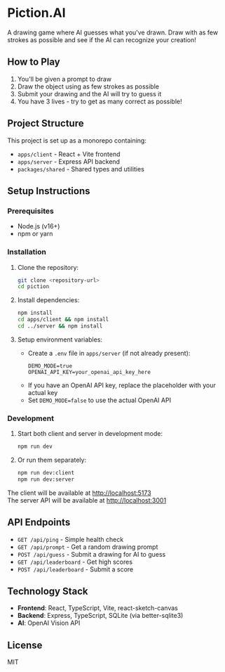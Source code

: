 # Piction.AI

A drawing game where AI guesses what you've drawn. Draw with as few strokes as possible and see if the AI can recognize your creation!

## How to Play

1. You'll be given a prompt to draw
2. Draw the object using as few strokes as possible
3. Submit your drawing and the AI will try to guess it
4. You have 3 lives - try to get as many correct as possible!

## Project Structure

This project is set up as a monorepo containing:

- `apps/client` - React + Vite frontend
- `apps/server` - Express API backend
- `packages/shared` - Shared types and utilities

## Setup Instructions

### Prerequisites

- Node.js (v16+)
- npm or yarn

### Installation

1. Clone the repository:
   ```bash
   git clone <repository-url>
   cd piction
   ```

2. Install dependencies:
   ```bash
   npm install
   cd apps/client && npm install
   cd ../server && npm install
   ```

3. Setup environment variables:
   - Create a `.env` file in `apps/server` (if not already present):
     ```
     DEMO_MODE=true
     OPENAI_API_KEY=your_openai_api_key_here
     ```
   - If you have an OpenAI API key, replace the placeholder with your actual key
   - Set `DEMO_MODE=false` to use the actual OpenAI API

### Development

1. Start both client and server in development mode:
   ```bash
   npm run dev
   ```

2. Or run them separately:
   ```bash
   npm run dev:client
   npm run dev:server
   ```

The client will be available at [http://localhost:5173](http://localhost:5173)  
The server API will be available at [http://localhost:3001](http://localhost:3001)

## API Endpoints

- `GET /api/ping` - Simple health check
- `GET /api/prompt` - Get a random drawing prompt
- `POST /api/guess` - Submit a drawing for AI to guess
- `GET /api/leaderboard` - Get high scores
- `POST /api/leaderboard` - Submit a score

## Technology Stack

- **Frontend**: React, TypeScript, Vite, react-sketch-canvas
- **Backend**: Express, TypeScript, SQLite (via better-sqlite3)
- **AI**: OpenAI Vision API

## License

MIT 